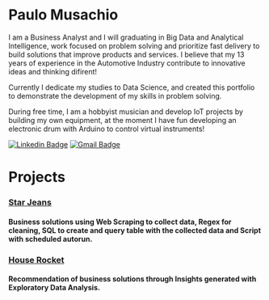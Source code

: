 # Paulo Musachio
I am a Business Analyst and I will graduating in Big Data and Analytical Intelligence, work focused on problem solving and prioritize fast delivery to build solutions that improve products and services.
I believe that my 13 years of experience in the Automotive Industry contribute to innovative ideas and thinking difirent!

Currently I dedicate my studies to Data Science, and created this portfolio to demonstrate the development of my skills in problem solving.

During free time, I am a hobbyist musician and develop IoT projects by building my own equipment, at the moment I have fun developing an electronic drum with Arduino to control virtual instruments!

[![Linkedin Badge](https://img.shields.io/badge/-LinkedIn-blue?style=flat&logo=LinkedIn&logoColor=white)](https://www.linkedin.com/in/pmusachio/)
[![Gmail Badge](https://img.shields.io/badge/-Gmail-c14438?style=flat-square&logo=Gmail&logoColor=white&link=mailto:paulomusachio@gmail.com)](mailto:paulomusachio@gmail.com)

# Projects
### [Star Jeans]( https://github.com/pmusachio/star_jeans )
#### Business solutions using Web Scraping to collect data, Regex for cleaning, SQL to create and query table with the collected data and Script with scheduled autorun.

### [House Rocket]( https://github.com/pmusachio/house_rocket )
#### Recommendation of business solutions through Insights generated with Exploratory Data Analysis.
<!---
pmusachio/pmusachio is a ✨ special ✨ repository because its `README.md` (this file) appears on your GitHub profile.
You can click the Preview link to take a look at your changes.
--->
